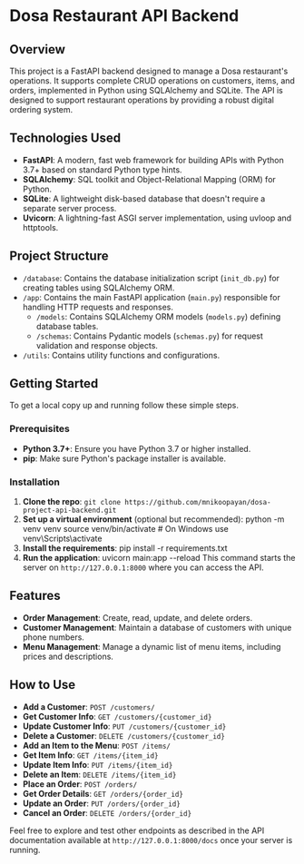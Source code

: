 # Dosa Restaurant API Backend

## Overview
This project is a FastAPI backend designed to manage a Dosa restaurant's operations. It supports complete CRUD operations on customers, items, and orders, implemented in Python using SQLAlchemy and SQLite. The API is designed to support restaurant operations by providing a robust digital ordering system.

## Technologies Used
- **FastAPI**: A modern, fast web framework for building APIs with Python 3.7+ based on standard Python type hints.
- **SQLAlchemy**: SQL toolkit and Object-Relational Mapping (ORM) for Python.
- **SQLite**: A lightweight disk-based database that doesn't require a separate server process.
- **Uvicorn**: A lightning-fast ASGI server implementation, using uvloop and httptools.

## Project Structure
- `/database`: Contains the database initialization script (`init_db.py`) for creating tables using SQLAlchemy ORM.
- `/app`: Contains the main FastAPI application (`main.py`) responsible for handling HTTP requests and responses.
  - `/models`: Contains SQLAlchemy ORM models (`models.py`) defining database tables.
  - `/schemas`: Contains Pydantic models (`schemas.py`) for request validation and response objects.
- `/utils`: Contains utility functions and configurations.

## Getting Started
To get a local copy up and running follow these simple steps.

### Prerequisites
- **Python 3.7+**: Ensure you have Python 3.7 or higher installed.
- **pip**: Make sure Python's package installer is available.

### Installation
1. **Clone the repo**: `git clone https://github.com/mnikoopayan/dosa-project-api-backend.git`
2. **Set up a virtual environment** (optional but recommended):
python -m venv venv
source venv/bin/activate # On Windows use venv\Scripts\activate
3. **Install the requirements**:
pip install -r requirements.txt
4. **Run the application**:
uvicorn main:app --reload
This command starts the server on `http://127.0.0.1:8000` where you can access the API.

## Features
- **Order Management**: Create, read, update, and delete orders.
- **Customer Management**: Maintain a database of customers with unique phone numbers.
- **Menu Management**: Manage a dynamic list of menu items, including prices and descriptions.

## How to Use
- **Add a Customer**: `POST /customers/`
- **Get Customer Info**: `GET /customers/{customer_id}`
- **Update Customer Info**: `PUT /customers/{customer_id}`
- **Delete a Customer**: `DELETE /customers/{customer_id}`
- **Add an Item to the Menu**: `POST /items/`
- **Get Item Info**: `GET /items/{item_id}`
- **Update Item Info**: `PUT /items/{item_id}`
- **Delete an Item**: `DELETE /items/{item_id}`
- **Place an Order**: `POST /orders/`
- **Get Order Details**: `GET /orders/{order_id}`
- **Update an Order**: `PUT /orders/{order_id}`
- **Cancel an Order**: `DELETE /orders/{order_id}`

Feel free to explore and test other endpoints as described in the API documentation available at `http://127.0.0.1:8000/docs` once your server is running.


